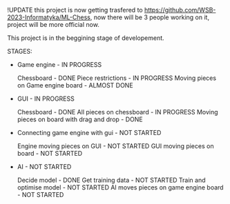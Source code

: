 !UPDATE this project is now getting trasfered to https://github.com/WSB-2023-Informatyka/ML-Chess, now there will be 3 people working on it, project will be more official now.


This project is in the beggining stage of developement.

STAGES:

* Game engine - IN PROGRESS

    Chessboard - DONE
    Piece restrictions - IN PROGRESS
    Moving pieces on Game engine board - ALMOST DONE
  
* GUI - IN PROGRESS

    Chessboard - DONE
    All pieces on chessboard - IN PROGRESS
    Moving pieces on board with drag and drop - DONE
  
* Connecting game engine with gui - NOT STARTED

    Engine moving pieces on GUI - NOT STARTED
    GUI moving pieces on board - NOT STARTED
  
* AI - NOT STARTED

    Decide model - DONE
    Get training data - NOT STARTED
    Train and optimise model - NOT STARTED
    AI moves pieces on game engine board - NOT STARTED 
  
  


